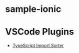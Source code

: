# sample-ionic

# VSCode Plugins
- [TypeScript Import Sorter](https://marketplace.visualstudio.com/items?itemName=mike-co.import-sorter)
